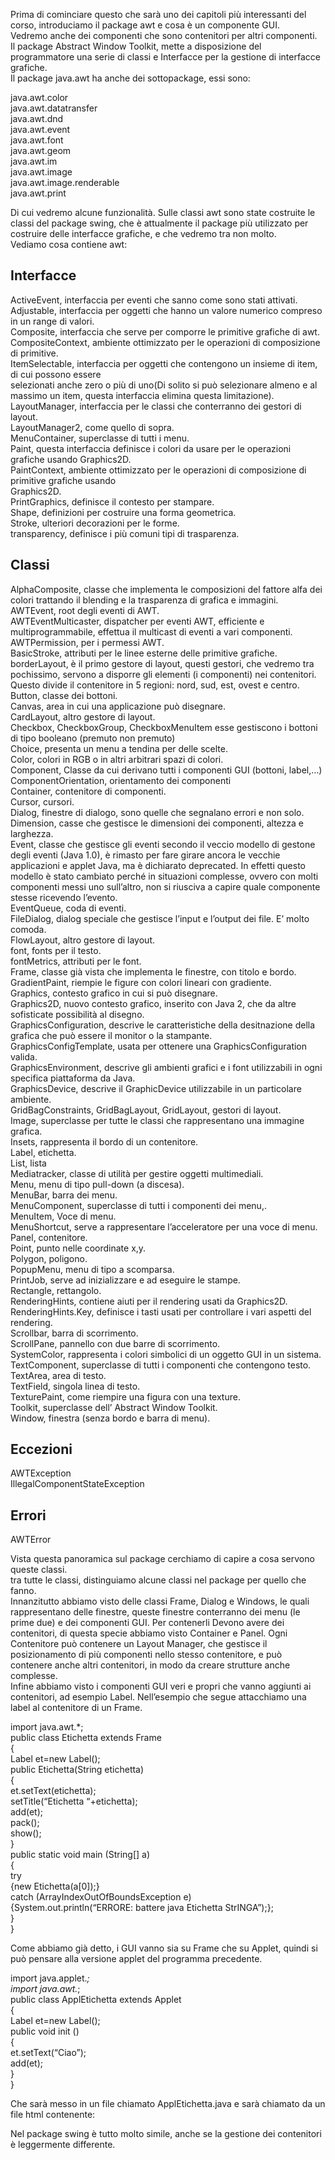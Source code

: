 Prima di cominciare questo che sarà uno dei capitoli più interessanti del corso, introduciamo il package awt e cosa è un componente GUI.  
Vedremo anche dei componenti che sono contenitori per altri componenti.  
Il package Abstract Window Toolkit, mette a disposizione del programmatore una serie di classi e Interfacce per la gestione di interfacce grafiche.  
Il package java.awt ha anche dei sottopackage, essi sono:

java.awt.color  
java.awt.datatransfer  
java.awt.dnd  
java.awt.event  
java.awt.font  
java.awt.geom  
java.awt.im  
java.awt.image  
java.awt.image.renderable  
java.awt.print  

  

Di cui vedremo alcune funzionalità. Sulle classi awt sono state costruite le classi del package swing, che è attualmente il package più utilizzato per costruire delle interfacce grafiche, e che vedremo tra non molto.  
Vediamo cosa contiene awt:

Interfacce
----------

ActiveEvent, interfaccia per eventi che sanno come sono stati attivati.  
Adjustable, interfaccia per oggetti che hanno un valore numerico compreso in un range di valori.  
Composite, interfaccia che serve per comporre le primitive grafiche di awt.  
CompositeContext, ambiente ottimizzato per le operazioni di composizione di primitive.  
ItemSelectable, interfaccia per oggetti che contengono un insieme di item, di cui possono essere  
selezionati anche zero o più di uno(Di solito si può selezionare almeno e al massimo un item, questa interfaccia elimina questa limitazione).  
LayoutManager, interfaccia per le classi che conterranno dei gestori di layout.  
LayoutManager2, come quello di sopra.  
MenuContainer, superclasse di tutti i menu.  
Paint, questa interfaccia definisce i colori da usare per le operazioni grafiche usando Graphics2D.  
PaintContext, ambiente ottimizzato per le operazioni di composizione di primitive grafiche usando  
Graphics2D.  
PrintGraphics, definisce il contesto per stampare.  
Shape, definizioni per costruire una forma geometrica.  
Stroke, ulteriori decorazioni per le forme.  
transparency, definisce i più comuni tipi di trasparenza.

Classi
------

AlphaComposite, classe che implementa le composizioni del fattore alfa dei colori trattando il blending e la trasparenza di grafica e immagini.  
AWTEvent, root degli eventi di AWT.  
AWTEventMulticaster, dispatcher per eventi AWT, efficiente e multiprogrammabile, effettua il multicast di eventi a vari componenti.  
AWTPermission, per i permessi AWT.  
BasicStroke, attributi per le linee esterne delle primitive grafiche.  
borderLayout, è il primo gestore di layout, questi gestori, che vedremo tra pochissimo, servono a disporre gli elementi (i componenti) nei contenitori. Questo divide il contenitore in 5 regioni: nord, sud, est, ovest e centro.  
Button, classe dei bottoni.  
Canvas, area in cui una applicazione può disegnare.  
CardLayout, altro gestore di layout.  
Checkbox, CheckboxGroup, CheckboxMenuItem esse gestiscono i bottoni di tipo booleano (premuto non premuto)  
Choice, presenta un menu a tendina per delle scelte.  
Color, colori in RGB o in altri arbitrari spazi di colori.  
Component, Classe da cui derivano tutti i componenti GUI (bottoni, label,…)  
ComponentOrientation, orientamento dei componenti  
Container, contenitore di componenti.  
Cursor, cursori.  
Dialog, finestre di dialogo, sono quelle che segnalano errori e non solo.  
Dimension, casse che gestisce le dimensioni dei componenti, altezza e larghezza.  
Event, classe che gestisce gli eventi secondo il veccio modello di gestone degli eventi (Java 1.0), è rimasto per fare girare ancora le vecchie applicazioni e applet Java, ma è dichiarato deprecated. In effetti questo modello è stato cambiato perché in situazioni complesse, ovvero con molti componenti messi uno sull’altro, non si riusciva a capire quale componente stesse ricevendo l’evento.  
EventQueue, coda di eventi.  
FileDialog, dialog speciale che gestisce l’input e l’output dei file. E’ molto comoda.  
FlowLayout, altro gestore di layout.  
font, fonts per il testo.  
fontMetrics, attributi per le font.  
Frame, classe già vista che implementa le finestre, con titolo e bordo.  
GradientPaint, riempie le figure con colori lineari con gradiente.  
Graphics, contesto grafico in cui si può disegnare.  
Graphics2D, nuovo contesto grafico, inserito con Java 2, che da altre sofisticate possibilità al disegno.  
GraphicsConfiguration, descrive le caratteristiche della desitnazione della grafica che può essere il monitor o la stampante.  
GraphicsConfigTemplate, usata per ottenere una GraphicsConfiguration valida.  
GraphicsEnvironment, descrive gli ambienti grafici e i font utilizzabili in ogni specifica piattaforma da Java.  
GraphicsDevice, descrive il GraphicDevice utilizzabile in un particolare ambiente.  
GridBagConstraints, GridBagLayout, GridLayout, gestori di layout.  
Image, superclasse per tutte le classi che rappresentano una immagine grafica.  
Insets, rappresenta il bordo di un contenitore.  
Label, etichetta.  
List, lista  
Mediatracker, classe di utilità per gestire oggetti multimediali.  
Menu, menu di tipo pull-down (a discesa).  
MenuBar, barra dei menu.  
MenuComponent, superclasse di tutti i componenti dei menu,.  
MenuItem, Voce di menu.  
MenuShortcut, serve a rappresentare l’acceleratore per una voce di menu.  
Panel, contenitore.  
Point, punto nelle coordinate x,y.  
Polygon, poligono.  
PopupMenu, menu di tipo a scomparsa.  
PrintJob, serve ad inizializzare e ad eseguire le stampe.  
Rectangle, rettangolo.  
RenderingHints, contiene aiuti per il rendering usati da Graphics2D.  
RenderingHints.Key, definisce i tasti usati per controllare i vari aspetti del rendering.  
Scrollbar, barra di scorrimento.  
ScrollPane, pannello con due barre di scorrimento.  
SystemColor, rappresenta i colori simbolici di un oggetto GUI in un sistema.  
TextComponent, superclasse di tutti i componenti che contengono testo.  
TextArea, area di testo.  
TextField, singola linea di testo.  
TexturePaint, come riempire una figura con una texture.  
Toolkit, superclasse dell’ Abstract Window Toolkit.  
Window, finestra (senza bordo e barra di menu).

Eccezioni
---------

AWTException  
IllegalComponentStateException

Errori
------

AWTError

  

Vista questa panoramica sul package cerchiamo di capire a cosa servono queste classi.  
tra tutte le classi, distinguiamo alcune classi nel package per quello che fanno.  
Innanzitutto abbiamo visto delle classi Frame, Dialog e Windows, le quali rappresentano delle finestre, queste finestre conterranno dei menu (le prime due) e dei componenti GUI. Per contenerli Devono avere dei contenitori, di questa specie abbiamo visto Container e Panel. Ogni Contenitore può contenere un Layout Manager, che gestisce il posizionamento di più componenti nello stesso contenitore, e può contenere anche altri contenitori, in modo da creare strutture anche complesse.  
Infine abbiamo visto i componenti GUI veri e propri che vanno aggiunti ai contenitori, ad esempio Label. Nell’esempio che segue attacchiamo una label al contenitore di un Frame.

import java.awt.*;  
public class Etichetta extends Frame  
{  
Label et=new Label();  
public Etichetta(String etichetta)  
{  
et.setText(etichetta);  
setTitle(“Etichetta “+etichetta);  
add(et);  
pack();  
show();  
}  
public static void main (String\[\] a)  
{  
try  
{new Etichetta(a\[0\]);}  
catch (ArrayIndexOutOfBoundsException e)  
{System.out.println(“ERRORE: battere java Etichetta StrINGA”);};  
}  
}  

  

Come abbiamo già detto, i GUI vanno sia su Frame che su Applet, quindi si può pensare alla versione applet del programma precedente.

import java.applet.*;  
import java.awt.*;  
public class ApplEtichetta extends Applet  
{  
Label et=new Label();  
public void init ()  
{  
et.setText(“Ciao”);  
add(et);  
}  
}  

  

Che sarà messo in un file chiamato ApplEtichetta.java e sarà chiamato da un file html contenente:

<html>  
<head>  
<title>  
</title>  
</head>  
<body>  
<APPLET code=”ApplEtichetta.class” width=200 height=100>  
</APPLET>  
</body>  
</html>

Nel package swing è tutto molto simile, anche se la gestione dei contenitori è leggermente differente.